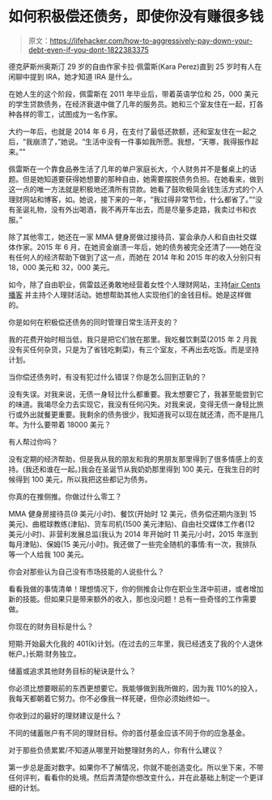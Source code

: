 # 如何积极偿还债务，即使你没有赚很多钱

> 原文：<https://lifehacker.com/how-to-aggressively-pay-down-your-debt-even-if-you-dont-1822383375>

德克萨斯州奥斯汀 29 岁的自由作家卡拉·佩雷斯(Kara Perez)直到 25 岁时有人在闲聊中提到 IRA，她才知道 IRA 是什么。



在她人生的这个阶段，佩雷斯在 2011 年毕业后，带着英语学位和 25，000 美元的学生贷款债务，在经济衰退中做了几年的服务员。她和三个室友住在一起，打各种各样的零工，试图成为一名作家。

大约一年后，也就是 2014 年 6 月，在支付了最低还款额，还和室友住在一起之后，“我崩溃了，”她说。“生活中没有一件事如我所愿。我想，“天哪，我得振作起来。”"

佩雷斯在一个靠食品券生活了几年的单户家庭长大，个人财务并不是餐桌上的话题。但是她知道要获得她想要的那种自由，她需要摆脱债务负担。在她看来，做到这一点的唯一方法就是积极地还清所有贷款。她看了鼓吹极简金钱生活方式的个人理财网站和博客，如。她说，接下来的一年，“我过得非常节俭，什么都省了。”“没有圣诞礼物，没有外出喝酒，我不再开车出去，而是尽量多走路，我卖过书和衣服。”

除了其他零工，她还在一家 MMA 健身房做过接待员、宴会承办人和自由社交媒体作家。2015 年 6 月，在她资金崩溃一年后，她的债务被完全还清了——她在没有任何人的经济帮助下做到了这一点，而她在 2014 年和 2015 年的收入分别只有 18，000 美元和 32，000 美元。

如今，除了自由职业，佩雷兹还勇敢地经营着女性个人理财网站，主持[fair Cents 播客](https://thefairercents.com/) 并主持个人理财活动。她想帮助其他人实现他们的金钱目标。她是这样做的。

你是如何在积极偿还债务的同时管理日常生活开支的？

我的花费开始时相当低，我只是把它们放在那里。我吃餐饮剩菜(2015 年 2 月我没有买任何杂货，只是为了省钱吃剩菜)，有三个室友，不再出去吃饭。而是坚持计划。

当你偿还债务时，有没有犯过什么错误？你是怎么回到正轨的？

没有失误。对我来说，无债一身轻比什么都重要。我太想要它了，我甚至能尝到它的味道。我竭尽全力去实现它，我没有任何闪失。对我来说，变得无债一身轻比旅行或外出就餐更重要。我剩余的债务很少，我知道我可以现在就还清，而不是拖几年。为什么要带着 18000 美元？

有人帮过你吗？

没有定期的经济帮助，但是我从我的朋友和我的男朋友那里得到了很多情感上的支持。(我还和谁在一起。)我会在圣诞节从我奶奶那里得到 100 美元，在我生日的时候得到 100 美元，所以我把这些都记为债务。

你真的在推侧推。你做过什么零工？

MMA 健身房接待员(9 美元/小时)、餐饮(开始时 12 美元，债务偿还期内涨到 15 美元)、曲棍球教练(津贴)、货车司机(1500 美元津贴)、自由社交媒体工作者(12 美元/小时)、非营利发展总监(我认为 2014 年开始时 11 美元/小时，2015 年涨到每月津贴)、保姆(15 美元/小时)。我还做了一些完全随机的事情:有一次，我排队等一个人给我 100 美元。

你会对那些认为自己没有市场技能的人说些什么？

看看我做的事情清单！理想情况下，你的侧推会让你在职业生涯中前进，或者增加新的技能。但如果只是带来额外的收入，那也没问题！总有一些奇怪的工作需要做。

你现在的财务目标是什么？

短期:开始最大化我的 401(k)计划。(在过去的三年里，我已经透支了我的个人退休帐户。)长期:财务独立。

储蓄或追求其他财务目标的秘诀是什么？

你必须比想要眼前的东西更想要它。我能够做到我所做的，因为我 110%的投入，我每天都朝着它努力。你不必像我一样死硬，但你必须始终如一。

你收到过的最好的理财建议是什么？

不同的储蓄账户有不同的理财目标。你的首付基金应该不同于你的应急基金。

对于那些负债累累/不知道从哪里开始整理财务的人，你有什么建议？

第一步总是面对数字。如果你不了解情况，你就不能创造变化。所以坐下来，不带任何评判，看看你的处境。然后弄清楚你想改变什么，并在此基础上制定一个更详细的计划。